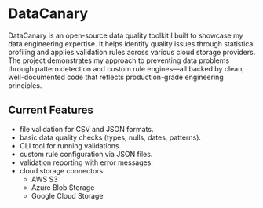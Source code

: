 # DataCanary 

DataCanary is an open-source data quality toolkit I built to showcase my data engineering expertise. It helps identify quality issues through statistical profiling and applies validation rules across various cloud storage providers. The project demonstrates my approach to preventing data problems through pattern detection and custom rule engines—all backed by clean, well-documented code that reflects production-grade engineering principles.

## Current Features

- file validation for CSV and JSON formats.
- basic data quality checks (types, nulls, dates, patterns).
- CLI tool for running validations.
- custom rule configuration via JSON files.
- validation reporting with error messages.
- cloud storage connectors:
    - AWS S3
    - Azure Blob Storage
    - Google Cloud Storage
